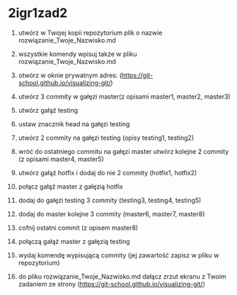 # 2igr1zad2

1. utwórz w Twojej kopii repozytorium plik o nazwie  rozwiązanie_Twoje_Nazwisko.md
1. wszystkie komendy wpisuj także w pliku rozwiązanie_Twoje_Nazwisko.md

1. otwórz w oknie prywatnym adres: (https://git-school.github.io/visualizing-git/)

1. utwórz 3 commity w gałęzi master(z opisami master1, master2, master3)
1. utwórz gałąź testing
1. ustaw znacznik head na gałęzi testing
1. utwórz 2 commity na gałęzi testing (opisy testing1, testing2)
1. wróć do ostatniego commitu na gałęzi master utwórz kolejne 2 commity (z opisami master4, master5)
1. utwórz gałąź hotfix i dodaj do nie 2 commity (hotfix1, hotfix2)
1. połącz gałąź master z gałęzią hotfix 
1. dodaj do gałęzi testing 3 commity (testing3, testing4, testing5)
1. dodaj do master kolejne 3 commity (master6, master7, master8)
1. cofnij ostatni commit (z opisem master8)
1. połączą gałąź master z gałęzią testing
1. wydaj komendę wypisującą commity (jej zawartość zapisz w pliku w repozytorium)
1. do pliku rozwiązanie_Twoje_Nazwisko.md  dałącz zrzut ekranu z Twoim zadaniem ze strony  (https://git-school.github.io/visualizing-git/)
